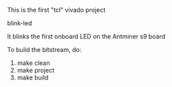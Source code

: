 This is the first "tcl" vivado project

blink-led

It blinks the first onboard LED on the Antminer s9 board

To build the bitstream, do:

1.  make clean
1.  make project
1.  make build
